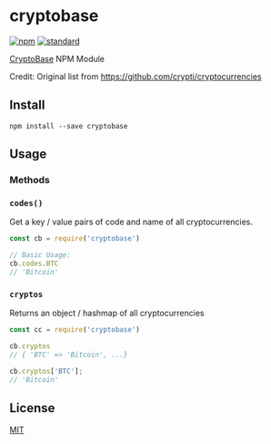 cryptobase
=============

[![npm][npm-image]][npm-url]
[![standard][standard-image]][standard-url]

[npm-image]: https://img.shields.io/npm/v/cryptobase.svg?style=flat-square
[npm-url]: https://www.npmjs.com/package/cryptobase
[standard-image]: https://img.shields.io/badge/code%20style-standard-brightgreen.svg?style=flat-square
[standard-url]: http://npm.im/standard

[CryptoBase](https://github.com/oderayi/cryptobase) NPM Module

Credit: Original list from https://github.com/crypti/cryptocurrencies 

Install
-------

    npm install --save cryptobase


Usage
-----

### Methods

### `codes()`

Get a key / value pairs of code and name of all cryptocurrencies.

```js
const cb = require('cryptobase')

// Basic Usage:
cb.codes.BTC
// 'Bitcoin'
```

### `cryptos`

Returns an object / hashmap of all cryptocurrencies


```js
const cc = require('cryptobase')

cb.cryptos
// { 'BTC' => 'Bitcoin', ...}

cb.cryptos['BTC'];
// 'Bitcoin'

```

## License

[MIT](LICENSE.md)

